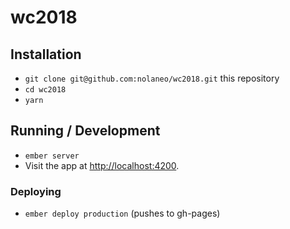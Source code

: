 # wc2018

## Installation

* `git clone git@github.com:nolaneo/wc2018.git` this repository
* `cd wc2018`
* `yarn`

## Running / Development

* `ember server`
* Visit the app at [http://localhost:4200](http://localhost:4200).

### Deploying

* `ember deploy production` (pushes to gh-pages)
